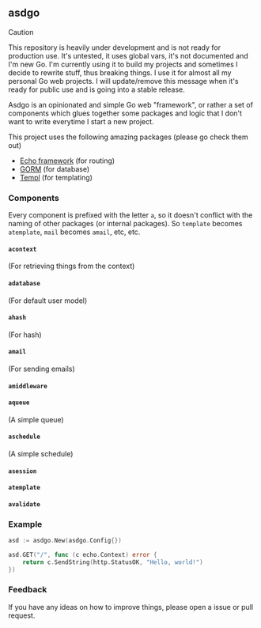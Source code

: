 ## asdgo

> [!CAUTION]
> This repository is heavily under development and is not ready for production use. It's untested, it uses global vars, it's not documented and I'm new Go. I'm currently using it to build my projects and sometimes I decide to rewrite stuff, thus breaking things. I use it for almost all my personal Go web projects. I will update/remove this message when it's ready for public use and is going into a stable release.

Asdgo is an opinionated and simple Go web "framework", or rather a set of components which glues together some packages and logic that I don't want to write everytime I start a new project.

This project uses the following amazing packages (please go check them out)
- [Echo framework](https://echo.labstack.com/docs) (for routing)
- [GORM](https://gorm.io/) (for database)
- [Templ](https://templ.guide/) (for templating)

### Components

Every component is prefixed with the letter `a`, so it doesn't conflict with the naming of other packages (or internal packages). So `template` becomes `atemplate`, `mail` becomes `amail`, etc, etc.

#### `acontext` 
(For retrieving things from the context)

#### `adatabase` 
(For default user model)

#### `ahash` 
(For hash)

#### `amail` 
(For sending emails)

#### `amiddleware`

#### `aqueue` 
(A simple queue)

#### `aschedule` 
(A simple schedule)

#### `asession`

#### `atemplate`

#### `avalidate`

### Example

```go
asd := asdgo.New(asdgo.Config{})

asd.GET("/", func (c echo.Context) error {
    return c.SendString(http.StatusOK, "Hello, world!")
})
```

### Feedback

If you have any ideas on how to improve things, please open a issue or pull request.
